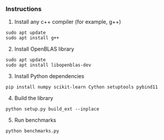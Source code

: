 ### Instructions

1) Install any c++ compiler (for example, g++)

```
sudo apt update
sudo apt install g++
```

2) Install OpenBLAS library

```
sudo apt update
sudo apt install libopenblas-dev
```

3) Install Python dependencies

```
pip install numpy scikit-learn Cython setuptools pybind11 
```

4) Build the library

```
python setup.py build_ext --inplace
```

5) Run benchmarks

```
python benchmarks.py
```